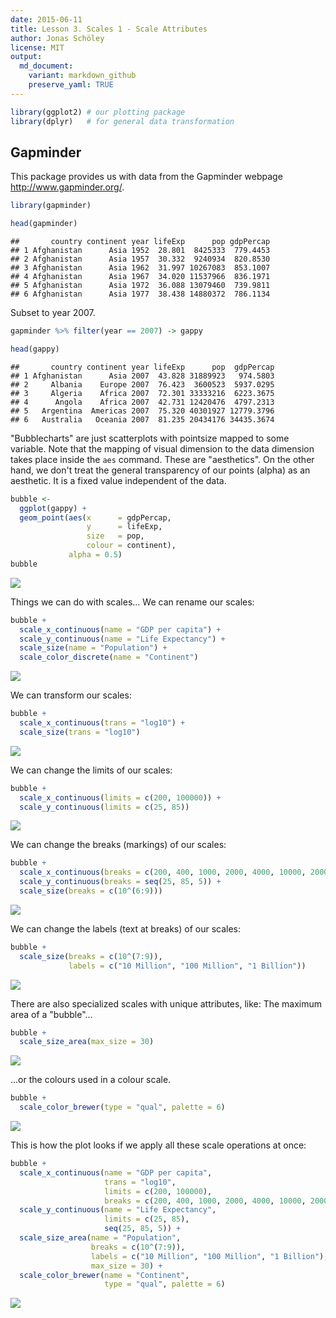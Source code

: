```yaml
---
date: 2015-06-11
title: Lesson 3. Scales 1 - Scale Attributes
author: Jonas Schöley
license: MIT
output:
  md_document:
    variant: markdown_github
    preserve_yaml: TRUE
---
```


``` r
library(ggplot2) # our plotting package
library(dplyr)   # for general data transformation
```

Gapminder
---------

This package provides us with data from the Gapminder webpage <http://www.gapminder.org/>.

``` r
library(gapminder)

head(gapminder)
```

    ##       country continent year lifeExp      pop gdpPercap
    ## 1 Afghanistan      Asia 1952  28.801  8425333  779.4453
    ## 2 Afghanistan      Asia 1957  30.332  9240934  820.8530
    ## 3 Afghanistan      Asia 1962  31.997 10267083  853.1007
    ## 4 Afghanistan      Asia 1967  34.020 11537966  836.1971
    ## 5 Afghanistan      Asia 1972  36.088 13079460  739.9811
    ## 6 Afghanistan      Asia 1977  38.438 14880372  786.1134

Subset to year 2007.

``` r
gapminder %>% filter(year == 2007) -> gappy

head(gappy)
```

    ##       country continent year lifeExp      pop  gdpPercap
    ## 1 Afghanistan      Asia 2007  43.828 31889923   974.5803
    ## 2     Albania    Europe 2007  76.423  3600523  5937.0295
    ## 3     Algeria    Africa 2007  72.301 33333216  6223.3675
    ## 4      Angola    Africa 2007  42.731 12420476  4797.2313
    ## 5   Argentina  Americas 2007  75.320 40301927 12779.3796
    ## 6   Australia   Oceania 2007  81.235 20434176 34435.3674

"Bubblecharts" are just scatterplots with pointsize mapped to some variable. Note that the mapping of visual dimension to the data dimension takes place inside the `aes` command. These are "aesthetics". On the other hand, we don't treat the general transparency of our points (alpha) as an aesthetic. It is a fixed value independent of the data.

``` r
bubble <-
  ggplot(gappy) +
  geom_point(aes(x      = gdpPercap,
                 y      = lifeExp,
                 size   = pop,
                 colour = continent),
             alpha = 0.5)
bubble
```

![](README_files/figure-markdown_github/unnamed-chunk-4-1.png)

Things we can do with scales... We can rename our scales:

``` r
bubble +
  scale_x_continuous(name = "GDP per capita") +
  scale_y_continuous(name = "Life Expectancy") +
  scale_size(name = "Population") +
  scale_color_discrete(name = "Continent")
```

![](README_files/figure-markdown_github/unnamed-chunk-5-1.png)

We can transform our scales:

``` r
bubble +
  scale_x_continuous(trans = "log10") +
  scale_size(trans = "log10")
```

![](README_files/figure-markdown_github/unnamed-chunk-6-1.png)

We can change the limits of our scales:

``` r
bubble +
  scale_x_continuous(limits = c(200, 100000)) +
  scale_y_continuous(limits = c(25, 85))
```

![](README_files/figure-markdown_github/unnamed-chunk-7-1.png)

We can change the breaks (markings) of our scales:

``` r
bubble +
  scale_x_continuous(breaks = c(200, 400, 1000, 2000, 4000, 10000, 20000, 40000)) +
  scale_y_continuous(breaks = seq(25, 85, 5)) +
  scale_size(breaks = c(10^(6:9)))
```

![](README_files/figure-markdown_github/unnamed-chunk-8-1.png)

We can change the labels (text at breaks) of our scales:

``` r
bubble +
  scale_size(breaks = c(10^(7:9)),
             labels = c("10 Million", "100 Million", "1 Billion"))
```

![](README_files/figure-markdown_github/unnamed-chunk-9-1.png)

There are also specialized scales with unique attributes, like: The maximum area of a "bubble"...

``` r
bubble +
  scale_size_area(max_size = 30)
```

![](README_files/figure-markdown_github/unnamed-chunk-10-1.png)

...or the colours used in a colour scale.

``` r
bubble +
  scale_color_brewer(type = "qual", palette = 6)
```

![](README_files/figure-markdown_github/unnamed-chunk-11-1.png)

This is how the plot looks if we apply all these scale operations at once:

``` r
bubble +
  scale_x_continuous(name = "GDP per capita",
                     trans = "log10",
                     limits = c(200, 100000),
                     breaks = c(200, 400, 1000, 2000, 4000, 10000, 20000, 40000)) +
  scale_y_continuous(name = "Life Expectancy",
                     limits = c(25, 85),
                     seq(25, 85, 5)) +
  scale_size_area(name = "Population",
                  breaks = c(10^(7:9)),
                  labels = c("10 Million", "100 Million", "1 Billion"),
                  max_size = 30) +
  scale_color_brewer(name = "Continent",
                     type = "qual", palette = 6)
```

![](README_files/figure-markdown_github/unnamed-chunk-12-1.png)
